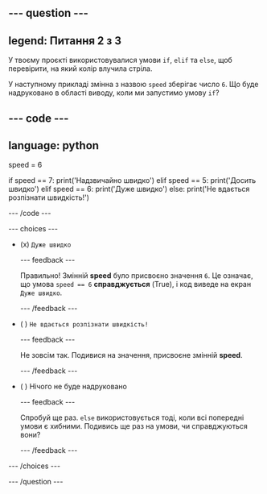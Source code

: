 
--- question ---
---
legend: Питання 2 з 3
---

У твоєму проєкті використовувалися умови `if`, `elif` та `else`, щоб перевірити, на який колір влучила стріла.

У наступному прикладі змінна з назвою `speed` зберігає число `6`. Що буде надруковано в області виводу, коли ми запустимо умову `if`?

--- code ---
---
language: python
---
speed = 6

if speed == 7: print('Надзвичайно швидко') elif speed == 5: print('Досить швидко') elif speed == 6: print('Дуже швидко') else: print('Не вдається розпізнати швидкість!')

--- /code ---

--- choices ---

- (x) `Дуже швидко`

  --- feedback ---

  Правильно! Змінній **speed** було присвоєно значення `6`. Це означає, що умова `speed == 6` **справджується** (True), і код виведе на екран `Дуже швидко`.

  --- /feedback ---

- ( ) `Не вдається розпізнати швидкість!`

  --- feedback ---

  Не зовсім так. Подивися на значення, присвоєне змінній **speed**.

  --- /feedback ---

- ( ) Нічого не буде надруковано

  --- feedback ---

  Спробуй ще раз. `else` використовується тоді, коли всі попередні умови є хибними. Подивись ще раз на умови, чи справджуються вони?

  --- /feedback ---

--- /choices ---

--- /question ---
